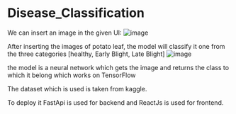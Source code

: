 # Disease_Classification

We can insert an image in the given UI:
![image](https://user-images.githubusercontent.com/75981710/224365197-f667ffca-0092-4c2c-8ecd-ec90ec67f6e6.png)

After inserting the images of potato leaf, the model will classify it one from the three categories
[healthy, Early Blight, Late Blight]
![image](https://user-images.githubusercontent.com/75981710/224365868-716c49bf-86db-4f3e-beef-c1ce1e6b88ea.png)


the model is a neural network which gets the image and returns the class to which it belong which works on TensorFlow 

The dataset which is used is taken from kaggle.

To deploy it FastApi is used for backend and ReactJs is used for frontend.
